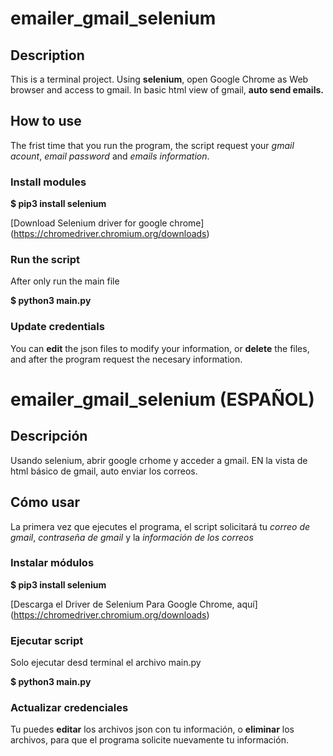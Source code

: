 # emailer_gmail_selenium
## Description
This is a terminal project.
Using **selenium**, open Google Chrome as Web browser and access to gmail. 
In basic html view of gmail, **auto send emails.**
## How to use
The frist time that you run the program, the script request your *gmail acount*, *email password* and *emails information*. 

### Install modules
**$ pip3 install selenium**

[Download Selenium driver for google chrome] (https://chromedriver.chromium.org/downloads)

### Run the script
After only run the main file

**$ python3 main.py**

### Update credentials
You can **edit** the json files to modify your information, or **delete** the files, and after the program request the necesary information.

# emailer_gmail_selenium (ESPAÑOL)
## Descripción
Usando selenium, abrir google crhome y acceder a gmail. 
EN la vista de html básico de gmail, auto enviar los correos.
## Cómo usar
La primera vez que ejecutes el programa, el script solicitará tu *correo de gmail*, *contraseña de gmail* y la *información de los correos*

### Instalar módulos
**$ pip3 install selenium**

[Descarga el Driver de Selenium Para Google Chrome, aquí] (https://chromedriver.chromium.org/downloads)

### Ejecutar script
Solo ejecutar desd terminal el archivo main.py

**$ python3 main.py**

### Actualizar credenciales
Tu puedes **editar** los archivos json con tu información, o **eliminar** los archivos, para que el programa solicite nuevamente tu información. 
